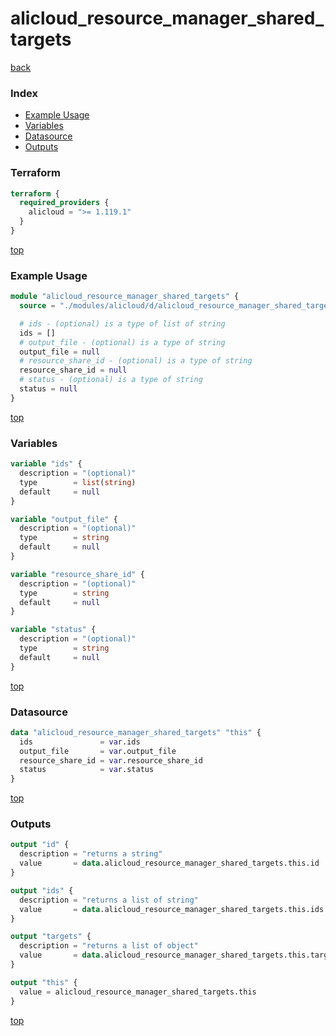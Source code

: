 # alicloud_resource_manager_shared_targets

[back](../alicloud.md)

### Index

- [Example Usage](#example-usage)
- [Variables](#variables)
- [Datasource](#datasource)
- [Outputs](#outputs)

### Terraform

```terraform
terraform {
  required_providers {
    alicloud = ">= 1.119.1"
  }
}
```

[top](#index)

### Example Usage

```terraform
module "alicloud_resource_manager_shared_targets" {
  source = "./modules/alicloud/d/alicloud_resource_manager_shared_targets"

  # ids - (optional) is a type of list of string
  ids = []
  # output_file - (optional) is a type of string
  output_file = null
  # resource_share_id - (optional) is a type of string
  resource_share_id = null
  # status - (optional) is a type of string
  status = null
}
```

[top](#index)

### Variables

```terraform
variable "ids" {
  description = "(optional)"
  type        = list(string)
  default     = null
}

variable "output_file" {
  description = "(optional)"
  type        = string
  default     = null
}

variable "resource_share_id" {
  description = "(optional)"
  type        = string
  default     = null
}

variable "status" {
  description = "(optional)"
  type        = string
  default     = null
}
```

[top](#index)

### Datasource

```terraform
data "alicloud_resource_manager_shared_targets" "this" {
  ids               = var.ids
  output_file       = var.output_file
  resource_share_id = var.resource_share_id
  status            = var.status
}
```

[top](#index)

### Outputs

```terraform
output "id" {
  description = "returns a string"
  value       = data.alicloud_resource_manager_shared_targets.this.id
}

output "ids" {
  description = "returns a list of string"
  value       = data.alicloud_resource_manager_shared_targets.this.ids
}

output "targets" {
  description = "returns a list of object"
  value       = data.alicloud_resource_manager_shared_targets.this.targets
}

output "this" {
  value = alicloud_resource_manager_shared_targets.this
}
```

[top](#index)